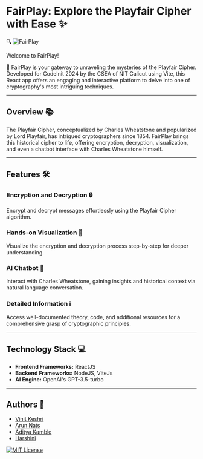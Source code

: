 # FairPlay: Explore the Playfair Cipher with Ease ✨

🔍 ![FairPlay](https://github.com/HackClub-NITC/FairPlay/assets/118368673/a57b6cb2-a9d6-46a3-87f7-11bae69aafec)

Welcome to FairPlay! 

🚀 FairPlay is your gateway to unraveling the mysteries of the Playfair Cipher. Developed for CodeInit 2024 by the CSEA of NIT Calicut using Vite, this React app offers an engaging and interactive platform to delve into one of cryptography's most intriguing techniques.

---

## Overview 📚

The Playfair Cipher, conceptualized by Charles Wheatstone and popularized by Lord Playfair, has intrigued cryptographers since 1854. FairPlay brings this historical cipher to life, offering encryption, decryption, visualization, and even a chatbot interface with Charles Wheatstone himself.

---

## Features 🛠️

### Encryption and Decryption 🔒 
Encrypt and decrypt messages effortlessly using the Playfair Cipher algorithm.

### Hands-on Visualization 👀
Visualize the encryption and decryption process step-by-step for deeper understanding.

### AI Chatbot 🤖
Interact with Charles Wheatstone, gaining insights and historical context via natural language conversation.

### Detailed Information ℹ️
Access well-documented theory, code, and additional resources for a comprehensive grasp of cryptographic principles.

---

## Technology Stack 💻

- **Frontend Frameworks:** ReactJS
- **Backend Frameworks:** NodeJS, ViteJs 
- **AI Engine:** OpenAI's GPT-3.5-turbo

---

## Authors 🌟

- [Vinit Keshri](https://github.com/vinitkesh)
- [Arun Nats](https://www.arunnats.com/)
- [Aditya Kamble](https://github.com/27-aditya)
- [Harshini](https://github.com/harshfromnow)

[![MIT License](https://img.shields.io/badge/License-MIT-green.svg)](https://choosealicense.com/licenses/mit/)